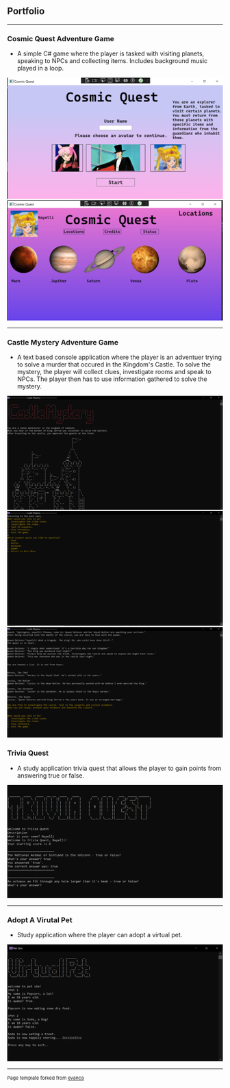 ## Portfolio

---

### Cosmic Quest Adventure Game 
- A simple C# game where the player is tasked with visiting planets, speaking to NPCs and collecting items. Includes background music played in a loop.

<img src="images/cosmicquest1.PNG?raw=true"/>
<img src="images/cosmicquest2.PNG?raw=true"/>

---
### Castle Mystery Adventure Game
-  A text based console application where the player is an adventuer trying to solve a murder that occured in the Kingdom's Castle. To solve the mystery, the player will collect clues, investigate rooms and speak to NPCs. The player then has to use information gathered to solve the mystery.


<img src="images/castlemystery1.PNG?raw=true"/>
<img src="images/castlemystery2.PNG?raw=true"/>
<img src="images/castlemystery3.PNG?raw=true"/>



### Trivia Quest
- A study application trivia quest that allows the player to gain points from answering true or false.
<img src="images/trivia quest.PNG?raw=true"/>

---

### Adopt A Virutal Pet
- Study application where the player can adopt a virtual pet.
<img src="images/virtualpet.PNG?raw=true"/>




---
<p style="font-size:11px">Page template forked from <a href="https://github.com/evanca/quick-portfolio">evanca</a></p>
<!-- Remove above link if you don't want to attibute -->
